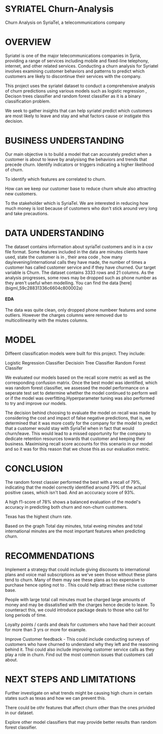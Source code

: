 # SYRIATEL Churn-Analysis
Churn Analysis on SyriaTel,  a telecommunications company

# OVERVIEW
Syriatel is one of the major telecommunications companies in Syria, providing a range of services including mobile and fixed-line telephony, internet, and other related services. Conducting a churn analysis for Syriatel involves examining customer behaviors and patterns to predict which customers are likely to discontinue their services with the company.

This project uses the syriatel dataset to conduct a comprehensive analysis of churn predictions using various models such as logistic regression , Decison trees classifier and random forest classifier as it is a binary classification problem.

We seek to gather insights that can help syriatel predict which customers are most likely to leave and stay and what factors cause or instigate this decision.

# BUSINESS UNDERSTANDING
Our main objective is to build a model that can accurately predict when a customer is about to leave by analysisng the behaviors and trends that precede churn. Identify indicators or triggers indicating a higher likelihood of churn.

To identify which features are correlated to churn.

How can we keep our customer base to reduce churn whule also attracting new customers.

To the stakeholder which is SyriaTel. We are interested in reducing how much money is lost because of customers who don't stick around very long and take precautions.

# DATA UNDERSTANDING
The dataset contains information about syriaTel customers and is in a csv file format. Some features included in the data are minutes clients have used, state the customer is in , their area code , how many day/evening/international calls they have made, the number of times a customer has called customer service and if they have churned. Our target variable is Churn. The dataset contains 3333 rows and 21 columns. As the analysis progresses, some rows may be dropped such as phone number as they aren't useful when modelling. You can find the data [here]
(bigml_59c28831336c6604c800002a)

#### EDA
The data was quite clean, only dropped phone numbeer features and some outliers. However the charges columns were removed due to multicollinearity with the miutes columns.

# MODEL
Diffeent classification models were built for this project. They include:

Logistic Regression Classifier
Decisioin Tree Classifier
Random Forest Classifer

We evaluated our models based on the recall score metric as well as the corresponding confusion matrix. Once the best model was identified, which was random forest classifier, we assessed the model performance on a seperate test set to determine whether the model continued to perform well or if the model was overfitting.Hyperparameter tuning was also performed to try and improve our models.

The decision behind choosing to evaluate the model on recall was made by considering the cost and impact of false negative predictions, that is, we determined that it was more costly for the company for the model to predict that a customer would stay with SyriaTel when in fact that would churn/leave. This would lead to a missed opportunity for the company to dedicate retention resources towards that customer and keeping their business. Maximising recall score accounts for this scenario in our model and so it was for this reason that we chose this as our evaluation metric.

# CONCLUSION
The random forest classier performed the best with a recall of 79%, indicating that the model correctly identified around 79% of the actual positive cases, which isn't bad. And an acccuracy score of 93%.

A high f1-score of 78% shows a balanced evaluation of the model's accuracy in predicting both churn and non-churn customers.

Texas has the highest churn rate.

Based on the graph Total day minutes, total eveing minutes and total international minutes are the most important features when predicting churn.

# RECOMMENDATIONS
Implement a strategy that could include giving discounts to international plans and voice mail subscriptions as we've seen those without these plans tend to churn. Many of them may see these plans as too expensive to purchase hence opting not to . This could help attract these niche customer base.

People with large total call minutes must be charged large amounts of money and may be dissatisfied with the charges hence decide to leave. To counteract this, we could introduce package deals to those who call for long periods of time.

Loyalty points / cards and deals for customers who have had their account for more than 3 yrs or more for example.

Improve Customer feedback - This could include conducting surveys of customers who have churned to understand why they left and the reasoning behind it. Thsi could also include improving customer service calls as they play a role in churn. Find out the most common issues that customers call about.

# NEXT STEPS AND LIMITATIONS
Further investigate on what trends might be causing high churn in certain states such as texas and how we can prevent this.

There could be othr features that affect churn other than the ones privided in our dataset.

Explore other model classifiers that may provide better results than random forest classifier.
